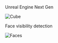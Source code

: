 Unreal Engine Next Gen

![Cube](https://i.imgur.com/SM7Ofnk.png)

Face visibility detection

![Faces](https://i.imgur.com/OHw3Hxr.png)